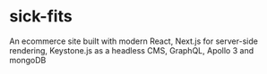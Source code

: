 # sick-fits
An ecommerce site built with modern React, Next.js for server-side rendering, Keystone.js as a headless CMS, GraphQL, Apollo 3 and mongoDB
